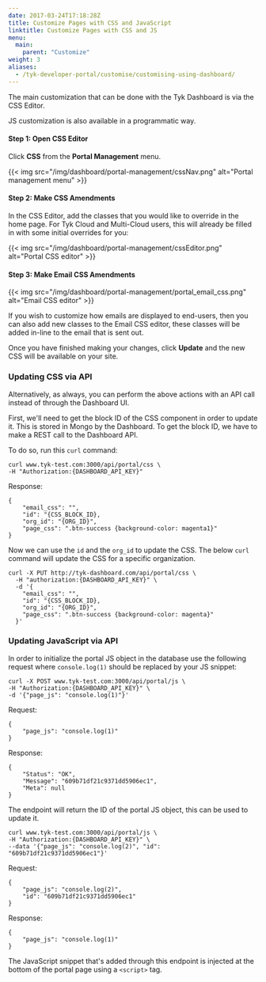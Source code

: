 ```yaml
---
date: 2017-03-24T17:18:28Z
title: Customize Pages with CSS and JavaScript
linktitle: Customize Pages with CSS and JS
menu:
  main:
    parent: "Customize"
weight: 3 
aliases:
  - /tyk-developer-portal/customise/customising-using-dashboard/
---
```


The main customization that can be done with the Tyk Dashboard is via the CSS Editor.

JS customization is also available in a programmatic way.

#### Step 1: Open CSS Editor

Click **CSS** from the **Portal Management** menu.

{{< img src="/img/dashboard/portal-management/cssNav.png" alt="Portal management menu" >}}

#### Step 2: Make CSS Amendments

In the CSS Editor, add the classes that you would like to override in the home page. For Tyk Cloud and Multi-Cloud users, this will already be filled in with some initial overrides for you:

{{< img src="/img/dashboard/portal-management/cssEditor.png" alt="Portal CSS editor" >}}

#### Step 3: Make Email CSS Amendments

{{< img src="/img/dashboard/portal-management/portal_email_css.png" alt="Email CSS editor" >}}

If you wish to customize how emails are displayed to end-users, then you can also add new classes to the Email CSS editor, these classes will be added in-line to the email that is sent out.

Once you have finished making your changes, click **Update** and the new CSS will be available on your site.

### Updating CSS via API
Alternatively, as always, you can perform the above actions with an API call instead of through the Dashboard UI.

First, we'll need to get the block ID of the CSS component in order to update it.  This is stored in Mongo by the Dashboard.
To get the block ID, we have to make a REST call to the Dashboard API.  

To do so, run this `curl` command:

```{.copyWrapper}
curl www.tyk-test.com:3000/api/portal/css \
-H "Authorization:{DASHBOARD_API_KEY}"
```
Response:
```{.copyWrapper}
{
    "email_css": "",
    "id": "{CSS_BLOCK_ID},
    "org_id": "{ORG_ID}",
    "page_css": ".btn-success {background-color: magenta1}"
}
```
Now we can use the `id` and the `org_id` to update the CSS.
The below `curl` command will update the CSS for a specific organization.

```{.copyWrapper}
curl -X PUT http://tyk-dashboard.com/api/portal/css \
  -H "authorization:{DASHBOARD_API_KEY}" \
  -d '{
    "email_css": "",
    "id": "{CSS_BLOCK_ID},
    "org_id": "{ORG_ID}",
    "page_css": ".btn-success {background-color: magenta}"
  }' 
```

 [1]: /img/dashboard/portal-management/portal_man_css.png
 [2]: /img/dashboard/portal-management/portal_site_css.png

 ### Updating JavaScript via API

 In order to initialize the portal JS object in the database use the following request where `console.log(1)` should be replaced by your JS snippet:

 ```{.copyWrapper}
curl -X POST www.tyk-test.com:3000/api/portal/js \
-H "Authorization:{DASHBOARD_API_KEY}" \
-d '{"page_js": "console.log(1)"}'
```

Request:
```{.copyWrapper}
{
    "page_js": "console.log(1)"
}
```

Response:
```{.copyWrapper}
{
    "Status": "OK",
    "Message": "609b71df21c9371dd5906ec1",
    "Meta": null
}
```

The endpoint will return the ID of the portal JS object, this can be used to update it.

 ```{.copyWrapper}
curl www.tyk-test.com:3000/api/portal/js \
-H "Authorization:{DASHBOARD_API_KEY}" \
--data '{"page_js": "console.log(2)", "id": "609b71df21c9371dd5906ec1"}'
```

Request:
```{.copyWrapper}
{
    "page_js": "console.log(2)",
    "id": "609b71df21c9371dd5906ec1"
}
```

Response:
```{.copyWrapper}
{
    "page_js": "console.log(1)"
}
```

The JavaScript snippet that's added through this endpoint is injected at the bottom of the portal page using a `<script>` tag.
